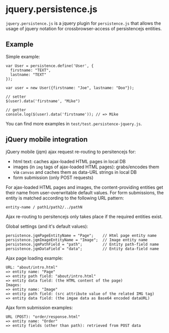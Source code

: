 # jquery.persistence.js

`jquery.persistence.js` is a jquery plugin for `persistence.js` that
allows the usage of jquery notation for crossbrowser-access of
persistencejs entities.
 
Example
-------

Simple example:

    var User = persistence.define('User', {
      firstname: "TEXT",
      lastname: "TEXT"
    });

    var user = new User({firstname: "Joe", lastname: "Doo"});

    // setter   
    $(user).data('firstname', "Mike") 

    // getter
    console.log($(user).data('firstname')); // => Mike

You can find more examples in `test/test.persistence-jquery.js`.
         

## jQuery mobile integration
jQuery mobile (jqm) ajax request re-routing to persitencejs for:  

* html text: caches ajax-loaded HTML pages in local DB
* images (in `img` tags of ajax-loaded HTML pages): grabs/encodes them via `canvas` and caches them as data-URL strings in local DB
* form submission (only POST requests)

For ajax-loaded HTML pages and images, the content-providing entities get 
their name from user-overwritable default values. For form submissions, the entity 
is matched according to the following URL pattern:
    
    entity-name / path1/path2/../pathN

Ajax re-routing to persitencejs only takes place if the required entities exist.
  
Global settings (and it's default values):

    persistence.jqmPageEntityName = "Page";    // Html page entity name
    persistence.jqmImageEntityName = "Image";  // Image entity name
    persistence.jqmPathField = "path";         // Entity path-field name
    persistence.jqmDataField`= "data";         // Entity data-field name

Ajax page loading example:

    URL: "about/intro.html"
    => entity name: "Page"
    => entity path field: "about/intro.html" 
    => entity data field: (the HTML content of the page)
    Images:
    => entity name: "Image"
    => entity path field: (src attribute value of the related IMG tag) 
    => entity data field: (the imgae data as Base64 encoded dataURL)

Ajax form submission examples: 

    URL (POST): "order/response.html"
    => entity name: "Order"
    => entity fields (other than path): retrieved from POST data